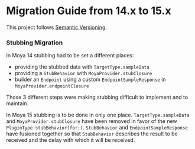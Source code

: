 # Migration Guide from 14.x to 15.x

This project follows [Semantic Versioning](http://semver.org).

### Stubbing Migration
In Moya 14 stubbing had to be set a different places:
- providing  the stubbed data with `TargetType.sampleData`
- providing a `StubBehavior` with `MoyaProvider.stubClosure`
- builder an `Endpoint` using a  custom `EndpointSampleResponse` in `MoyaProvider.endpointClosure`

Those 3 different steps were making stubbing difficult to implement and to maintain.

In Moya 15 stubbing is to be done in only one place.
`TargetType.sampleData` and `MoyaProvider.stubClosure` have been removed in favor of the new `PluginType.stubBehavior(for:)`.
`StubBehavior` and `EndpointSampleResponse` have fusioned together so that `StubBehavior` describes the result to be received and the delay with which it will be received.
